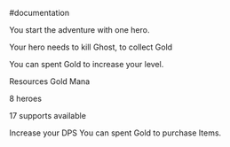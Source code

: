 
#documentation


You start the adventure with one hero.

Your hero needs to kill Ghost, to collect Gold

You can spent Gold to increase your level.

Resources
Gold
Mana

8  heroes

17 supports available 


Increase your DPS 
You can spent Gold to purchase Items.